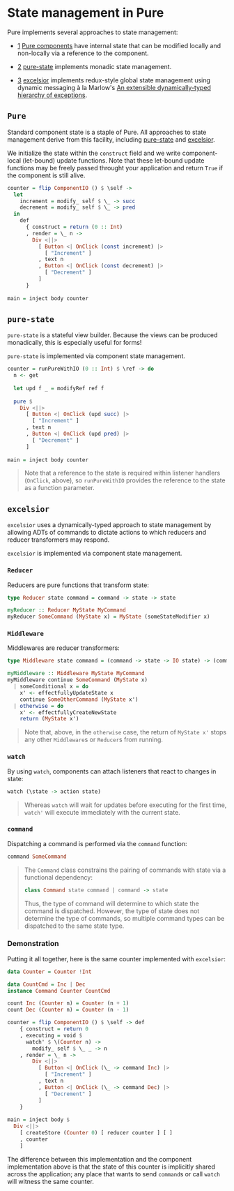 # State management in Pure

Pure implements several approaches to state management:

* [1](#Pure) [Pure components](/doc/pure-core/0.7.0.0) have internal state that can be modified locally and non-locally via a reference to the component.

* [2](#pure-state) [pure-state](/doc/pure-state/0.7.0.0) implements monadic state management.

* [3](#excelsior) [excelsior](/doc/excelsior/0.7.0.0) implements redux-style global state management using dynamic messaging à la Marlow's [An extensible dynamically-typed hierarchy of exceptions](https://doi.org/10.1145/1159842.1159854).

## `Pure`

Standard component state is a staple of Pure. All approaches to state management derive from this facility, including [pure-state](/doc/pure-state/0.7.0.0) and [excelsior](/doc/excelsior/0.7.0.0).

We initialize the state within the `construct` field and we write component-local (let-bound) update functions. Note that these let-bound update functions may be freely passed throught your application and return `True` if the component is still alive.

```haskell
counter = flip ComponentIO () $ \self -> 
  let
    increment = modify_ self $ \_ -> succ 
    decrement = modify_ self $ \_ -> pred
  in
    def
      { construct = return (0 :: Int)
      , render = \_ n -> 
        Div <||>
          [ Button <| OnClick (const increment) |> 
            [ "Increment" ]
          , text n
          , Button <| OnClick (const decrement) |> 
            [ "Decrement" ]
          ]
      }
      
main = inject body counter
```

## `pure-state`

`pure-state` is a stateful view builder. Because the views can be produced monadically, this is especially useful for forms!

`pure-state` is implemented via component state management.

```haskell
counter = runPureWithIO (0 :: Int) $ \ref -> do
  n <- get
 
  let upd f _ = modifyRef ref f
  
  pure $
    Div <||> 
      [ Button <| OnClick (upd succ) |> 
        [ "Increment" ]
      , text n
      , Button <| OnClick (upd pred) |> 
        [ "Decrement" ]
      ]
      
main = inject body counter
```

> Note that a reference to the state is required within listener handlers (`OnClick`, above), so `runPureWithIO` provides the reference to the state as a function parameter. 

## `excelsior`

`excelsior` uses a dynamically-typed approach to state management by allowing ADTs of commands to dictate actions to which reducers and reducer transformers may respond. 

`excelsior` is implemented via component state management.

### `Reducer`

Reducers are pure functions that transform state:

```haskell
type Reducer state command = command -> state -> state

myReducer :: Reducer MyState MyCommand
myReducer SomeCommand (MyState x) = MyState (someStateModifier x)
```

### `Middleware`

Middlewares are reducer transformers:

```haskell
type Middleware state command = (command -> state -> IO state) -> (command -> state -> IO state)

myMiddleware :: Middleware MyState MyCommand
myMiddleware continue SomeCommand (MyState x)
  | someConditional x = do
    x' <- effectfullyUpdateState x 
    continue SomeOtherCommand (MyState x')
  | otherwise = do
    x' <- effectfullyCreateNewState
    return (MyState x')
```

> Note that, above, in the `otherwise` case, the return of `MyState x'` stops any other `Middleware`s or `Reducer`s from running.

### `watch`

By using `watch`, components can attach listeners that react to changes in state:

```haskell
watch (\state -> action state)
```

> Whereas `watch` will wait for updates before executing for the first time, `watch'` will execute immediately with the current state.

### `command`

Dispatching a command is performed via the `command` function:

```haskell
command SomeCommand
```

> The `Command` class constrains the pairing of commands with state via a functional dependency:
>
> ```haskell
> class Command state command | command -> state
> ``` 
>
> Thus, the type of command will determine to which state the command is dispatched. However, the type of state does not determine the type of commands, so multiple command types can be dispatched to the same state type.

### Demonstration

Putting it all together, here is the same counter implemented with `excelsior`:

```haskell
data Counter = Counter !Int

data CountCmd = Inc | Dec
instance Command Counter CountCmd

count Inc (Counter n) = Counter (n + 1)
count Dec (Counter n) = Counter (n - 1)

counter = flip ComponentIO () $ \self -> def
    { construct = return 0
    , executing = void $ 
      watch' $ \(Counter n) -> 
        modify_ self $ \_ _ -> n
    , render = \_ n -> 
        Div <||> 
          [ Button <| OnClick (\_ -> command Inc) |> 
            [ "Increment" ]
          , text n
          , Button <| OnClick (\_ -> command Dec) |> 
            [ "Decrement" ]
          ]
    }
    
main = inject body $ 
  Div <||>
    [ createStore (Counter 0) [ reducer counter ] [ ]
    , counter
    ]
```

The difference between this implementation and the component implementation above is that the state of this counter is implicitly shared across the application; any place that wants to send `command`s or call `watch` will witness the same counter.
